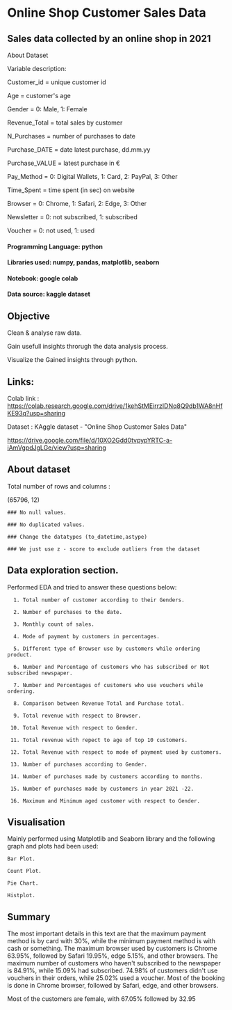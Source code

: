 # Online Shop Customer Sales Data

## Sales data collected by an online shop in 2021

About Dataset

Variable description:

Customer_id = unique customer id

Age = customer's age

Gender = 0: Male, 1: Female

Revenue_Total = total sales by customer

N_Purchases = number of purchases to date

Purchase_DATE = date latest purchase, dd.mm.yy

Purchase_VALUE = latest purchase in €

Pay_Method = 0: Digital Wallets, 1: Card, 2: PayPal, 3: Other

Time_Spent = time spent (in sec) on website

Browser = 0: Chrome, 1: Safari, 2: Edge, 3: Other

Newsletter = 0: not subscribed, 1: subscribed

Voucher = 0: not used, 1: used

#### Programming Language: python

#### Libraries used: numpy, pandas, matplotlib, seaborn

#### Notebook: google colab

#### Data source: kaggle dataset


## Objective

Clean & analyse raw data.

Gain usefull insights throrugh the data analysis process.

Visualize the Gained insights through python.
## Links:

Colab link : https://colab.research.google.com/drive/1kehStMEirrzIDNq8Q9db1WA8nHfKE93q?usp=sharing

Dataset : KAggle dataset - "Online Shop Customer Sales Data"

https://drive.google.com/file/d/10XO2Gdd0tvpypYRTC-a-iAmVgpdJgLGe/view?usp=sharing




## About dataset


Total number of rows and columns : 

(65796, 12)

    ### No null values.

    ### No duplicated values.

    ### Change the datatypes (to_datetime,astype)

    ### We just use z - score to exclude outliers from the dataset
##  Data exploration section.

Performed EDA and tried to answer these questions below:

      1. Total number of customer according to their Genders.

      2. Number of purchases to the date.

      3. Monthly count of sales.

      4. Mode of payment by customers in percentages.

      5. Different type of Browser use by customers while ordering product.

      6. Number and Percentage of customers who has subscribed or Not subscribed newspaper.

      7. Number and Percentages of customers who use vouchers while ordering.

      8. Comparison between Revenue Total and Purchase total.

      9. Total revenue with respect to Browser.

     10. Total Revenue with respect to Gender.

     11. Total revenue with repect to age of top 10 customers.

     12. Total Revenue with respect to mode of payment used by customers.

     13. Number of purchases according to Gender.

     14. Number of purchases made by customers according to months.

     15. Number of purchases made by customers in year 2021 -22.

     16. Maximum and Minimum aged customer with respect to Gender.
## Visualisation

Mainly performed using Matplotlib and Seaborn library and the following graph and plots had been used:

    Bar Plot.

    Count Plot.

    Pie Chart.

    Histplot.
    
## Summary 

The most important details in this text are that the maximum payment method is by card with 30%, while the minimum payment method is with cash or something. The maximum browser used by customers is Chrome 63.95%, followed by Safari 19.95%, edge 5.15%, and other browsers. The maximum number of customers who haven't subscribed to the newspaper is 84.91%, while 15.09% had subscribed. 74.98% of customers didn't use vouchers in their orders, while 25.02% used a voucher. Most of the booking is done in Chrome browser, followed by Safari, edge, and other browsers.

Most of the customers are female, with 67.05% followed by 32.95

